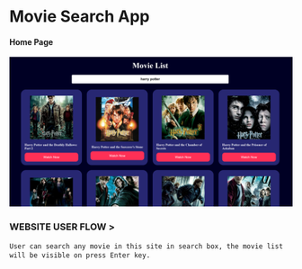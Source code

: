 # Movie Search App

#### Home Page

![Home](public/githubReadme/homepage.png)

### WEBSITE USER FLOW >

    User can search any movie in this site in search box, the movie list will be visible on press Enter key.
